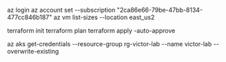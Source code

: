 az login
az account set --subscription "2ca86e66-79be-47bb-8134-477cc846b187"
az vm list-sizes --location east_us2

terraform init
terraform plan
terraform apply -auto-approve

az aks get-credentials --resource-group rg-victor-lab --name victor-lab --overwrite-existing